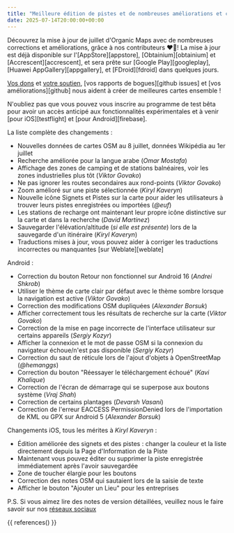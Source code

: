 ```yaml
---
title: "Meilleure édition de pistes et de nombreuses améliorations et corrections dans la mise à jour Organic Maps de juillet 2025"
date: 2025-07-14T20:00:00+00:00
---
```


Découvrez la mise à jour de juillet d'Organic Maps avec de nombreuses corrections et améliorations, grâce à nos contributeurs ❤️💪! La mise à jour est déjà disponible sur l'[AppStore][appstore], [Obtainium][obtainium] et [Accrescent][accrescent], et sera prête sur [Google Play][googleplay], [Huawei AppGallery][appgallery], et [FDroid][fdroid] dans quelques jours.

[Vos dons](@/donate/index.fr.md) et [votre soutien](@/contribute/index.fr.md), [vos rapports de bogues][github issues] et [vos améliorations][github] nous aident à créer de meilleures cartes ensemble !

N'oubliez pas que vous pouvez vous inscrire au programme de test bêta pour avoir un accès anticipé aux fonctionnalités expérimentales et à venir [pour iOS][testflight] et [pour Android][firebase].

La liste complète des changements :
- Nouvelles données de cartes OSM au 8 juillet, données Wikipédia au 1er juillet
- Recherche améliorée pour la langue arabe (_Omar Mostafa_)
- Affichage des zones de camping et de stations balnéaires, voir les zones industrielles plus tôt (_Viktor Govako_)
- Ne pas ignorer les routes secondaires aux rond-points (_Viktor Govako_)
- Zoom amélioré sur une piste sélectionnée (_Kiryl Kaveryn_)
- Nouvelle icône Signets et Pistes sur la carte pour aider les utilisateurs à trouver leurs pistes enregistrées ou importées (_@euf_)
- Les stations de recharge ont maintenant leur propre icône distinctive sur la carte et dans la recherche (_David Martinez_)
- Sauvegarder l'élévation/altitude (_si elle est présente_) lors de la sauvegarde d'un itinéraire (_Kiryl Kaveryn_)
- Traductions mises à jour, vous pouvez aider à corriger les traductions incorrectes ou manquantes [sur Weblate][weblate]

Android :
- Correction du bouton Retour non fonctionnel sur Android 16 (_Andrei Shkrob_)
- Utiliser le thème de carte clair par défaut avec le thème sombre lorsque la navigation est active (_Viktor Govako_)
- Correction des modifications OSM dupliquées (_Alexander Borsuk_)
- Afficher correctement tous les résultats de recherche sur la carte (_Viktor Govako_)
- Correction de la mise en page incorrecte de l'interface utilisateur sur certains appareils (_Sergiy Kozyr_)
- Afficher la connexion et le mot de passe OSM si la connexion du navigateur échoue/n'est pas disponible (_Sergiy Kozyr_)
- Correction du saut de réticule lors de l'ajout d'objets à OpenStreetMap (_@hemanggs_)
- Correction du bouton "Réessayer le téléchargement échoué" (_Kavi Khalique_)
- Correction de l'écran de démarrage qui se superpose aux boutons système (_Vraj Shah_)
- Correction de certains plantages (_Devarsh Vasani_)
- Correction de l'erreur EACCESS PermissionDenied lors de l'importation de KML ou GPX sur Android 5 (_Alexander Borsuk_)

Changements iOS, tous les mérites à _Kiryl Kaveryn_ :
- Édition améliorée des signets et des pistes : changer la couleur et la liste directement depuis la Page d'Information de la Piste
- Maintenant vous pouvez éditer ou supprimer la piste enregistrée immédiatement après l'avoir sauvegardée
- Zone de toucher élargie pour les boutons
- Correction des notes OSM qui sautaient lors de la saisie de texte
- Afficher le bouton "Ajouter un Lieu" pour les entreprises

P.S. Si vous aimez lire des notes de version détaillées, veuillez nous le faire savoir sur nos [réseaux sociaux](/fr/#communaute)

{{ references() }}
